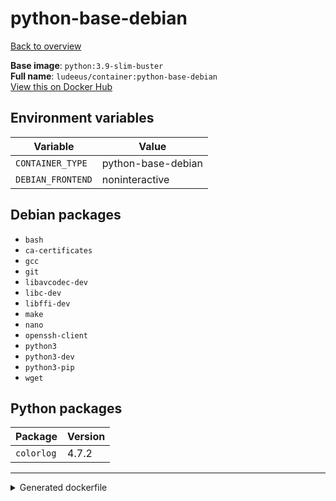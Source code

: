 # python-base-debian

[Back to overview](../index.md)

**Base image**: `python:3.9-slim-buster`  
**Full name**: `ludeeus/container:python-base-debian`  
[View this on Docker Hub](https://hub.docker.com/r/ludeeus/container/tags?page=1&name=python-base-debian)

## Environment variables

Variable | Value 
-- | --
`CONTAINER_TYPE` | python-base-debian
`DEBIAN_FRONTEND` | noninteractive

## Debian packages

- `bash`
- `ca-certificates`
- `gcc`
- `git`
- `libavcodec-dev`
- `libc-dev`
- `libffi-dev`
- `make`
- `nano`
- `openssh-client`
- `python3`
- `python3-dev`
- `python3-pip`
- `wget`

## Python packages

Package | Version 
-- | --
`colorlog` | 4.7.2



***
<details>
<summary>Generated dockerfile</summary>

<pre>
FROM python:3.9-slim-buster

ENV DEBIAN_FRONTEND=noninteractive
ENV CONTAINER_TYPE=python-base-debian



RUN  \ 
    apt update \ 
    && apt install -y --no-install-recommends --allow-downgrades  \ 
        bash \ 
        ca-certificates \ 
        gcc \ 
        git \ 
        libavcodec-dev \ 
        libc-dev \ 
        libffi-dev \ 
        make \ 
        nano \ 
        openssh-client \ 
        python3-dev \ 
        python3-pip \ 
        python3 \ 
        wget \ 
    && python3 -m pip install --no-cache-dir -U  \ 
        pip \ 
        setuptools \ 
        wheel \ 
    && python3 -m pip install --no-cache-dir -U  \ 
        colorlog==4.7.2 \ 
    && ln -s /usr/bin/python3 /usr/bin/python \ 
    && rm -fr /var/lib/apt/lists/* \ 
    && find /usr/local \( -type d -a -name test -o -name tests -o -name '__pycache__' \) -o \( -type f -a -name '*.pyc' -o -name '*.pyo' \) -exec rm -rf '{}' \; \ 
    && rm -fr /tmp/* /var/{cache,log}/*




</pre>

<i>This is a generated version of the context used while building the container, some of the labels will not be correct since they use information in the action that publishes the container</i>
</details>
